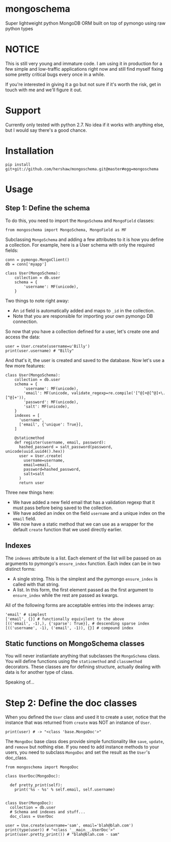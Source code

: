 # mongoschema
Super lightweight python MongoDB ORM built on top of pymongo using raw python types

# NOTICE

This is still very young and immature code. I am using it in production for a few simple and low-traffic applications right now
and still find myself fixing some pretty critical bugs every once in a while.

If you're interested in giving it a go but not sure if it's worth the risk, get in touch with me and we'll figure it out.

# Support

Currently only tested with python 2.7. No idea if it works with anything else, but I would say there's a good chance.

# Installation

    pip install git+git://github.com/hershaw/mongoschema.git@master#egg=mongoschema

# Usage

## Step 1: Define the schema

To do this, you need to import the `MongoSchema` and `MongoField` classes:

    from mongoschema import MongoSchema, MongoField as MF

Subclassing `MongoSchema` and adding a few attributes to it is how you define a collection. For example, here is a User
schema with only the required fields:

    conn = pymongo.MongoClient()
    db = conn['myapp']
    
    class User(MongoSchema):
        collection = db.user
        schema = {
            'username': MF(unicode),
        }

Two things to note right away:
- An `id` field is automatically added and maps to `_id` in the collection.
- Note that you are responsible for importing your own pymongo DB connection.

So now that you have a collection defined for a user, let's create one and access the data:

    user = User.create(username=u'Billy')
    print(user.username) # "Billy"

And that's it, the user is created and saved to the database. Now let's use a few more features:

    class User(MongoSchema):
        collection = db.user
        schema = {
            'username': MF(unicode),
            'email': MF(unicode, validate_regexp=re.compile('[^@]+@[^@]+\.[^@]+')),
            'password': MF(unicode),
            'salt': MF(unicode),
        }
        indexes = [
          'username',
          ['email', {'unique': True}],
        ]
        
        @staticmethod
        def register(username, email, password):
          hashed_password = salt_password(password, unicode(uuid.uuid4().hex))
          user = User.create(
            username=username,
            email=email,
            password=hashed_password,
            salt=salt
          )
          return user


Three new things here:
- We have added a new field email that has a validation regexp that it must pass before being saved to the collection.
- We have added an index on the field `username` and a unique index on the `email` field.
- We now have a static method that we can use as a wrapper for the default `create` function that we used directly earlier.

## Indexes

The `indexes` attribute is a list. Each element of the list will be passed on as arguments to pymongo's `ensure_index` function.
Each index can be in two distinct forms:

- A single string. This is the simplest and the pymongo `ensure_index` is called with that string.
- A list. In this form, the first element passed as the first argument to `ensure_index` while the rest are passed as kwargs.

All of the following forms are acceptable entries into the indexes array:

    'email' # simplest
    ['email', {}] # functionally equivilent to the above
    [(('email', -1),), {'sparse': True}], # descending sparse index
    [(('username', -1), ('email', -1)), {}] # compound index

## Static functions on MongoSchema classes

You will never instiantiate anything that subclasses the `MongoSchema` class. You will define functions using the
`staticmethod` and `classmethod` decorators. These classes are for defining structure, actually dealing with data is for
another type of class.

Speaking of...

# Step 2: Define the doc classes

When you defined the `User` class and used it to create a user, notice that the instance that was returned from `create` was
NOT an instance of `User`.

    print(user) # -> "<class 'base.MongoDoc'>"

The `MongoDoc` base class does provide simple functionality like `save`, `update`, and `remove` but nothing else. If you
need to add instance methods to your users, you need to subclass `MongoDoc` and set the result as the `User`'s doc_class.

    from mongoschema import MongoDoc
    
    class UserDoc(MongoDoc):
      
      def pretty_print(self):
        print('%s - %s' % self.email, self.username)
    
    
    class User(MongoDoc):
      collection = db.user
      # Schema and indexes and stuff...
      doc_class = UserDoc
      
    user = Use.create(username='sam', email='blah@blah.com')
    print(type(user)) # "<class '__main__.UserDoc'>"
    print(user.pretty_print()) # "blah@blah.com - sam"

